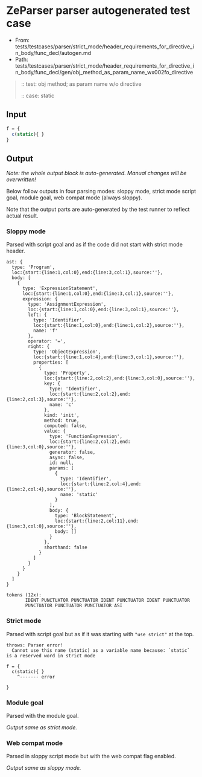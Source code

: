 # ZeParser parser autogenerated test case

- From: tests/testcases/parser/strict_mode/header_requirements_for_directive_in_body/func_decl/autogen.md
- Path: tests/testcases/parser/strict_mode/header_requirements_for_directive_in_body/func_decl/gen/obj_method_as_param_name_wx002fo_directive

> :: test: obj method; as param name w/o directive
>
> :: case: static

## Input


`````js
f = {
  c(static){ }
}
`````

## Output

_Note: the whole output block is auto-generated. Manual changes will be overwritten!_

Below follow outputs in four parsing modes: sloppy mode, strict mode script goal, module goal, web compat mode (always sloppy).

Note that the output parts are auto-generated by the test runner to reflect actual result.

### Sloppy mode

Parsed with script goal and as if the code did not start with strict mode header.

`````
ast: {
  type: 'Program',
  loc:{start:{line:1,col:0},end:{line:3,col:1},source:''},
  body: [
    {
      type: 'ExpressionStatement',
      loc:{start:{line:1,col:0},end:{line:3,col:1},source:''},
      expression: {
        type: 'AssignmentExpression',
        loc:{start:{line:1,col:0},end:{line:3,col:1},source:''},
        left: {
          type: 'Identifier',
          loc:{start:{line:1,col:0},end:{line:1,col:2},source:''},
          name: 'f'
        },
        operator: '=',
        right: {
          type: 'ObjectExpression',
          loc:{start:{line:1,col:4},end:{line:3,col:1},source:''},
          properties: [
            {
              type: 'Property',
              loc:{start:{line:2,col:2},end:{line:3,col:0},source:''},
              key: {
                type: 'Identifier',
                loc:{start:{line:2,col:2},end:{line:2,col:3},source:''},
                name: 'c'
              },
              kind: 'init',
              method: true,
              computed: false,
              value: {
                type: 'FunctionExpression',
                loc:{start:{line:2,col:2},end:{line:3,col:0},source:''},
                generator: false,
                async: false,
                id: null,
                params: [
                  {
                    type: 'Identifier',
                    loc:{start:{line:2,col:4},end:{line:2,col:4},source:''},
                    name: 'static'
                  }
                ],
                body: {
                  type: 'BlockStatement',
                  loc:{start:{line:2,col:11},end:{line:3,col:0},source:''},
                  body: []
                }
              },
              shorthand: false
            }
          ]
        }
      }
    }
  ]
}

tokens (12x):
       IDENT PUNCTUATOR PUNCTUATOR IDENT PUNCTUATOR IDENT PUNCTUATOR
       PUNCTUATOR PUNCTUATOR PUNCTUATOR ASI
`````

### Strict mode

Parsed with script goal but as if it was starting with `"use strict"` at the top.

`````
throws: Parser error!
  Cannot use this name (static) as a variable name because: `static` is a reserved word in strict mode

f = {
  c(static){ }
    ^------- error

}
`````


### Module goal

Parsed with the module goal.

_Output same as strict mode._

### Web compat mode

Parsed in sloppy script mode but with the web compat flag enabled.

_Output same as sloppy mode._
